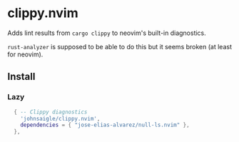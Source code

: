 # clippy.nvim

Adds lint results from `cargo clippy` to neovim's built-in diagnostics.

`rust-analyzer` is supposed to be able to do this but it seems broken (at least for neovim).

## Install

### Lazy

```lua
  { -- Clippy diagnostics
    'johnsaigle/clippy.nvim',
    dependencies = { "jose-elias-alvarez/null-ls.nvim" },
  },
```
